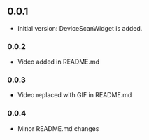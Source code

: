 ## 0.0.1

* Initial version: DeviceScanWidget is added.

### 0.0.2

* Video added in README.md

### 0.0.3

* Video replaced with GIF in README.md

### 0.0.4

* Minor README.md changes
